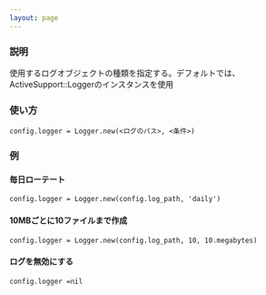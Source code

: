 ```yaml
---
layout: page
---
```

### 説明
使用するログオブジェクトの種類を指定する。デフォルトでは、ActiveSupport::Loggerのインスタンスを使用

### 使い方
    config.logger = Logger.new(<ログのパス>, <条件>)

### 例
#### 毎日ローテート
    config.logger = Logger.new(config.log_path, 'daily')

#### 10MBごとに10ファイルまで作成
    config.logger = Logger.new(config.log_path, 10, 10.megabytes)

#### ログを無効にする
    config.logger =nil